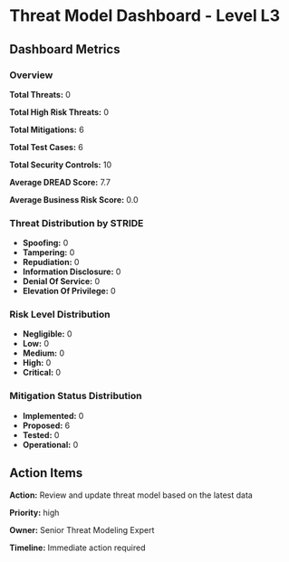 # Threat Model Dashboard - Level L3 

## Dashboard Metrics

### Overview

**Total Threats:** 0

**Total High Risk Threats:** 0

**Total Mitigations:** 6

**Total Test Cases:** 6

**Total Security Controls:** 10

**Average DREAD Score:** 7.7

**Average Business Risk Score:** 0.0

### Threat Distribution by STRIDE

- **Spoofing:** 0
- **Tampering:** 0
- **Repudiation:** 0
- **Information Disclosure:** 0
- **Denial Of Service:** 0
- **Elevation Of Privilege:** 0

### Risk Level Distribution

- **Negligible:** 0
- **Low:** 0
- **Medium:** 0
- **High:** 0
- **Critical:** 0

### Mitigation Status Distribution

- **Implemented:** 0
- **Proposed:** 6
- **Tested:** 0
- **Operational:** 0

## Action Items

**Action:** Review and update threat model based on the latest data

**Priority:** high

**Owner:** Senior Threat Modeling Expert

**Timeline:** Immediate action required

